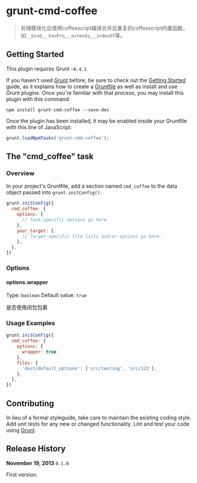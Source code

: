# grunt-cmd-coffee

> 处理模块化后使用coffeescript编译合并后重复的coffeescript内置函数，如`__bind`,`__hasPro`,`__extends`,`__indexOf`等。

## Getting Started
This plugin requires Grunt `~0.4.1`

If you haven't used [Grunt](http://gruntjs.com/) before, be sure to check out the [Getting Started](http://gruntjs.com/getting-started) guide, as it explains how to create a [Gruntfile](http://gruntjs.com/sample-gruntfile) as well as install and use Grunt plugins. Once you're familiar with that process, you may install this plugin with this command:

```shell
npm install grunt-cmd-coffee --save-dev
```

Once the plugin has been installed, it may be enabled inside your Gruntfile with this line of JavaScript:

```js
grunt.loadNpmTasks('grunt-cmd-coffee');
```

## The "cmd_coffee" task

### Overview
In your project's Gruntfile, add a section named `cmd_coffee` to the data object passed into `grunt.initConfig()`.

```js
grunt.initConfig({
  cmd_coffee: {
    options: {
      // Task-specific options go here.
    },
    your_target: {
      // Target-specific file lists and/or options go here.
    },
  },
})
```

### Options

#### options.wrapper
Type: `boolean`
Default value: `true`

是否使用闭包包裹

### Usage Examples

```js
grunt.initConfig({
  cmd_coffee: {
    options: {
      wrapper: true
    },
    files: {
      'dest/default_options': ['src/testing', 'src/123'],
    },
  },
})
```

## Contributing
In lieu of a formal styleguide, take care to maintain the existing coding style. Add unit tests for any new or changed functionality. Lint and test your code using [Grunt](http://gruntjs.com/).

## Release History
**November 19, 2013** `0.1.0`

First version.